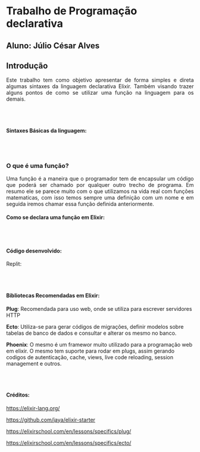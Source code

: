 # Trabalho de Programação declarativa
## Aluno: Júlio César Alves

## Introdução
<p align="justify">Este trabalho tem como objetivo apresentar de forma simples e direta algumas sintaxes da linguagem declarativa Elixir. Também visando trazer alguns pontos de como se utilizar uma função na linguagem para os demais.
</p>

<br><br>

#### Sintaxes Básicas da linguagem:

<br><br>


### O que é uma função?
<p align="justify">Uma função é a maneira que o programador tem de encapsular um código que poderá ser chamado por qualquer outro trecho de programa. Em resumo ele se parece muito com o que utilizamos na vida real com funções matematicas, com isso temos sempre uma definição com um nome e em seguida iremos chamar essa função definida anteriormente.</p>

#### Como se declara uma função em Elixir:

  
<br><br>

#### Código desenvolvido:

Replit: 


<br><br>

#### Bibliotecas Recomendadas em Elixir:

__Plug__: 
Recomendada para uso web, onde se utiliza para escrever servidores HTTP


__Ecto__: 
Utiliza-se para gerar códigos de migrações, definir modelos sobre tabelas de banco de dados e consultar e alterar os mesmo no banco.


__Phoenix__: 
O mesmo é um framewor muito utilizado para a programação web em elixir. O mesmo tem suporte para rodar em plugs, assim gerando codigos de autenticação, cache, views, live code reloading, session management e outros.

<br><br>

#### Créditos:

https://elixir-lang.org/

https://github.com/jaya/elixir-starter

https://elixirschool.com/en/lessons/specifics/plug/

https://elixirschool.com/en/lessons/specifics/ecto/

